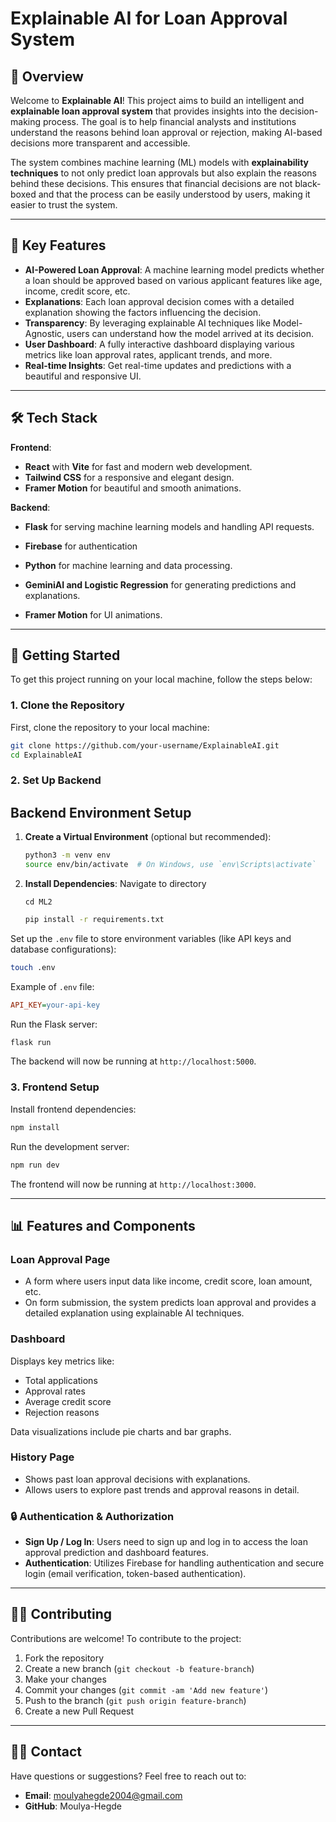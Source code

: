 # **Explainable AI for Loan Approval System**

## 📖 **Overview**

Welcome to **Explainable AI**! This project aims to build an intelligent and **explainable loan approval system** that provides insights into the decision-making process. The goal is to help financial analysts and institutions understand the reasons behind loan approval or rejection, making AI-based decisions more transparent and accessible.

The system combines machine learning (ML) models with **explainability techniques** to not only predict loan approvals but also explain the reasons behind these decisions. This ensures that financial decisions are not black-boxed and that the process can be easily understood by users, making it easier to trust the system.

---

## 🚀 **Key Features**

- **AI-Powered Loan Approval**: A machine learning model predicts whether a loan should be approved based on various applicant features like age, income, credit score, etc.
- **Explanations**: Each loan approval decision comes with a detailed explanation showing the factors influencing the decision.
- **Transparency**: By leveraging explainable AI techniques like  Model-Agnostic, users can understand how the model arrived at its decision.
- **User Dashboard**: A fully interactive dashboard displaying various metrics like loan approval rates, applicant trends, and more.
- **Real-time Insights**: Get real-time updates and predictions with a beautiful and responsive UI.

---

## 🛠 **Tech Stack**

**Frontend**:
- **React** with **Vite** for fast and modern web development.
- **Tailwind CSS** for a responsive and elegant design.
- **Framer Motion** for beautiful and smooth animations.

**Backend**:
- **Flask** for serving machine learning models and handling API requests.
- **Firebase** for authentication

- **Python** for machine learning and data processing.
- **GeminiAI and Logistic Regression** for generating predictions and explanations.

- **Framer Motion** for UI animations.

---

## 🌱 **Getting Started**

To get this project running on your local machine, follow the steps below:

### 1. Clone the Repository

First, clone the repository to your local machine:

```bash
git clone https://github.com/your-username/ExplainableAI.git
cd ExplainableAI
```

### 2. Set Up Backend


## Backend Environment Setup

1. **Create a Virtual Environment** (optional but recommended):

   ```bash
   python3 -m venv env
   source env/bin/activate  # On Windows, use `env\Scripts\activate`
   ```

2. **Install Dependencies**:
    Navigate to directory
    ```
    cd ML2
    ```
    
   ```bash
   pip install -r requirements.txt
   ```

Set up the `.env` file to store environment variables (like API keys and database configurations):

```bash
touch .env
```

Example of `.env` file:

```ini
API_KEY=your-api-key
```

Run the Flask server:

```bash
flask run
```

The backend will now be running at `http://localhost:5000`.

### 3. Frontend Setup

Install frontend dependencies:

```bash
npm install
```

Run the development server:

```bash
npm run dev
```

The frontend will now be running at `http://localhost:3000`.

---

## 📊 Features and Components

### Loan Approval Page

- A form where users input data like income, credit score, loan amount, etc.
- On form submission, the system predicts loan approval and provides a detailed explanation using explainable AI techniques.

### Dashboard

Displays key metrics like:

- Total applications
- Approval rates
- Average credit score
- Rejection reasons

Data visualizations include pie charts and bar graphs.

### History Page

- Shows past loan approval decisions with explanations.
- Allows users to explore past trends and approval reasons in detail.

### 🔒 Authentication & Authorization

- **Sign Up / Log In**: Users need to sign up and log in to access the loan approval prediction and dashboard features.
- **Authentication**: Utilizes Firebase for handling authentication and secure login (email verification, token-based authentication).

---

## 🧑‍💻 Contributing

Contributions are welcome! To contribute to the project:

1. Fork the repository
2. Create a new branch (`git checkout -b feature-branch`)
3. Make your changes
4. Commit your changes (`git commit -am 'Add new feature'`)
5. Push to the branch (`git push origin feature-branch`)
6. Create a new Pull Request

---


## 👨‍💻 Contact

Have questions or suggestions? Feel free to reach out to:

- **Email**: moulyahegde2004@gmail.com
- **GitHub**: Moulya-Hegde

